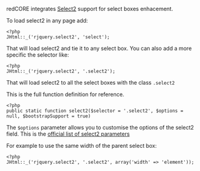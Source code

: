 redCORE integrates [Select2](http://ivaynberg.github.io/select2/) support for select boxes enhacement.

To load select2 in any page add:


```
<?php 
JHtml::_('rjquery.select2', 'select');
```
That will load select2 and tie it to any select box. You can also add a more specific the selector like:

```
<?php 
JHtml::_('rjquery.select2', '.select2');
```

That will load select2 to all the select boxes with the class `.select2`

This is the full function definition for reference.

```
<?php 
public static function select2($selector = '.select2', $options = null, $bootstrapSupport = true)
```

The `$options` parameter allows you to customise the options of the select2 field. This is the [official list of select2 parameters](http://ivaynberg.github.io/select2/#documentation)

For example to use the same width of the parent select box:

```
<?php 
JHtml::_('rjquery.select2', '.select2', array('width' => 'element'));
```